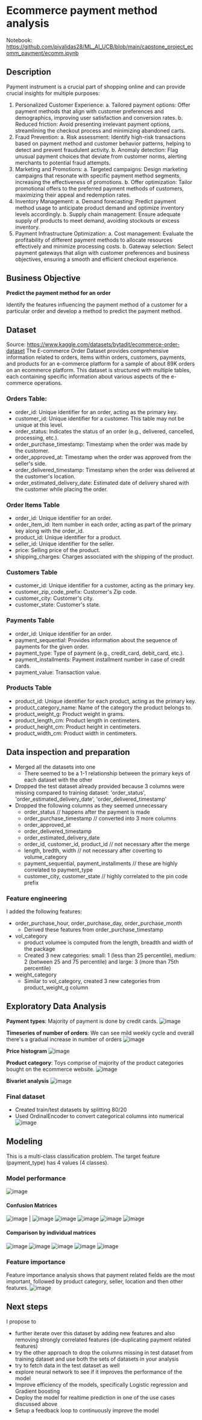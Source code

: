 # Ecommerce payment method analysis
Notebook: https://github.com/piyalidas28/ML_AI_UCB/blob/main/capstone_project_ecomm_payment/ecomm.ipynb

## Description
Payment instrument is a crucial part of shopping online and can provide crucial insights for multiple purposes:
1. Personalized Customer Experience:
  a. Tailored payment options: Offer payment methods that align with customer preferences and demographics, improving user satisfaction and conversion rates.
  b. Reduced friction: Avoid presenting irrelevant payment options, streamlining the checkout process and minimizing abandoned carts.
2. Fraud Prevention:
  a. Risk assessment: Identify high-risk transactions based on payment method and customer behavior patterns, helping to detect and prevent fraudulent activity.
  b. Anomaly detection: Flag unusual payment choices that deviate from customer norms, alerting merchants to potential fraud attempts.
3. Marketing and Promotions:
  a. Targeted campaigns: Design marketing campaigns that resonate with specific payment method segments, increasing the effectiveness of promotions.
  b. Offer optimization: Tailor promotional offers to the preferred payment methods of customers, maximizing their appeal and redemption rates.
4. Inventory Management:
  a. Demand forecasting: Predict payment method usage to anticipate product demand and optimize inventory levels accordingly.
  b. Supply chain management: Ensure adequate supply of products to meet demand, avoiding stockouts or excess inventory.
5. Payment Infrastructure Optimization:
  a. Cost management: Evaluate the profitability of different payment methods to allocate resources effectively and minimize processing costs.
  b. Gateway selection: Select payment gateways that align with customer preferences and business objectives, ensuring a smooth and efficient checkout experience.

## Business Objective
**Predict the payment method for an order**

Identify the features influencing the payment method of a customer for a particular order and develop a method to predict the payment method.

## Dataset
Source: https://www.kaggle.com/datasets/bytadit/ecommerce-order-dataset
The E-commerce Order Dataset provides comprehensive information related to orders, items within orders, customers, payments, and products for an e-commerce platform for a sample of about 89K orders on an ecommerce platform. This dataset is structured with multiple tables, each containing specific information about various aspects of the e-commerce operations.

### Orders Table:
* order_id: Unique identifier for an order, acting as the primary key.
* customer_id: Unique identifier for a customer. This table may not be unique at this level.
* order_status: Indicates the status of an order (e.g., delivered, cancelled, processing, etc.).
* order_purchase_timestamp: Timestamp when the order was made by the customer.
* order_approved_at: Timestamp when the order was approved from the seller's side.
* order_delivered_timestamp: Timestamp when the order was delivered at the customer's location.
* order_estimated_delivery_date: Estimated date of delivery shared with the customer while placing the order.

### Order Items Table
* order_id: Unique identifier for an order.
* order_item_id: Item number in each order, acting as part of the primary key along with the order_id.
* product_id: Unique identifier for a product.
* seller_id: Unique identifier for the seller.
* price: Selling price of the product.
* shipping_charges: Charges associated with the shipping of the product.

### Customers Table
* customer_id: Unique identifier for a customer, acting as the primary key.
* customer_zip_code_prefix: Customer's Zip code.
* customer_city: Customer's city.
* customer_state: Customer's state.

### Payments Table
* order_id: Unique identifier for an order.
* payment_sequential: Provides information about the sequence of payments for the given order.
* payment_type: Type of payment (e.g., credit_card, debit_card, etc.).
* payment_installments: Payment installment number in case of credit cards.
* payment_value: Transaction value.

### Products Table
* product_id: Unique identifier for each product, acting as the primary key.
* product_category_name: Name of the category the product belongs to.
* product_weight_g: Product weight in grams.
* product_length_cm: Product length in centimeters.
* product_height_cm: Product height in centimeters.
* product_width_cm: Product width in centimeters.

## Data inspection and preparation
* Merged all the datasets into one
  * There seemed to be a 1-1 relationship between the primary keys of each dataset with the other
* Dropped the test dataset already provided because 3 columns were missing compared to training dataset: 'order_status', 'order_estimated_delivery_date', 'order_delivered_timestamp'
* Dropped the following columns as they seemed unnecessary
  * order_status // happens after the payment is made
  * order_purchase_timestamp  // converted into 3 more columns
  * order_approved_at
  * order_delivered_timestamp
  * order_estimated_delivery_date
  * order_id, customer_id, product_id  // not necessary after the merge
  * length, bredth, width  // not necessary after coverting to volume_category
  * payment_sequential, payment_installments  // these are highly correlated to payment_type
  * customer_city, customer_state  // highly correlated to the pin code prefix
### Feature engineering
I added the following features:
* order_purchase_hour, order_purchase_day, order_purchase_month
  * Derived these features from order_purchase_timestamp
* vol_category
  * product volumee is computed from the length, breadth and width of the package
  * Created 3 new categories: small: 1 (less than 25 percentile), medium: 2 (between 25 and 75 percentile) and large: 3 (more than 75th percentile)
* weight_category
  * Similar to vol_category, created 3 new categories from product_weight_g column 
## Exploratory Data Analysis
**Payment types**: Majority of payment is done by credit cards.
![image](https://github.com/user-attachments/assets/7ffa0d26-39ee-4202-ad6d-9d021c6de643)

**Timeseries of number of orders**: We can see mild weekly cycle and overall there's a gradual increase in number of orders
![image](https://github.com/user-attachments/assets/087c8bfe-013b-43a1-8845-a2a8a93e5e79)

**Price histogram**
![image](https://github.com/user-attachments/assets/1bebf31a-d246-4835-8483-237c9484d400)


**Product category**: Toys comprise of majority of the product categories bought on the ecommerce website.
![image](https://github.com/user-attachments/assets/6c466e86-4e51-4f8e-b5d8-547f077e697d)

**Bivariet analysis**
![image](https://github.com/user-attachments/assets/493673da-3631-4562-828e-81f9443a52fb)

### Final dataset
* Created train/test datasets by splitting 80/20
* Used OrdinalEncoder to convert categorical columns into numerical ![image](https://github.com/user-attachments/assets/ae523dc3-03e4-4836-9dfd-98f4643d8e5b)

## Modeling
This is a multi-class classification problem. The target feature (payment_type) has 4 values (4 classes).
### Model performance
![image](https://github.com/user-attachments/assets/0399b1f7-b969-405b-8049-ff49a4420907)
#### Confusion Matrices
![image](https://github.com/user-attachments/assets/d8e22da0-c52c-4c0d-95b1-7200ed091983) | ![image](https://github.com/user-attachments/assets/f5eda1fe-dc10-466b-b2f3-950a881a9d40) ![image](https://github.com/user-attachments/assets/5f06fd46-f864-4ec2-9e66-a9c7e93cecc4) ![image](https://github.com/user-attachments/assets/dfd98503-3c46-4ab6-a437-4fb038c09ae1) ![image](https://github.com/user-attachments/assets/7665bab5-c042-4912-b6d5-1605dd4559a6) ![image](https://github.com/user-attachments/assets/6e46d6d3-4563-44e7-8332-09bec3b1d56c)

#### Comparison by individual matrices
![image](https://github.com/user-attachments/assets/1f4aa0e7-7573-476b-9bb8-98b6b07b4bef)
![image](https://github.com/user-attachments/assets/c3d16bc2-c74e-4a8d-b953-b2efceff1279)
![image](https://github.com/user-attachments/assets/77e175f6-3a90-4bda-9123-e9aa78f4f216)
![image](https://github.com/user-attachments/assets/19a43fc3-7583-4a12-be55-9e1f894910c8)
![image](https://github.com/user-attachments/assets/6c7298f2-613d-4041-8272-26c4e84426be)

### Feature importance
Feature importance analysis shows that payment related fields are the most important, followed by product category, seller, location and then other features.
![image](https://github.com/user-attachments/assets/29f363d1-5730-49f7-9f3b-37e45bd9ee5a)

## Next steps
I propose to
* further iterate over this dataset by adding new features and also removing strongly correlated features (de-duplicating payment related features)
* try the other approach to drop the columns missing in test dataset from training dataset and use both the sets of datasets in your analysis
* try to fetch data in the test dataset as well
* explore neural network to see if it improves the performance of the model
* Improve efficiency of the models, specifically Logistic regression and Gradient boosting
* Deploy the model for realtime prediction in one of the use cases discussed above
* Setup a feedback loop to continuously improve the model






